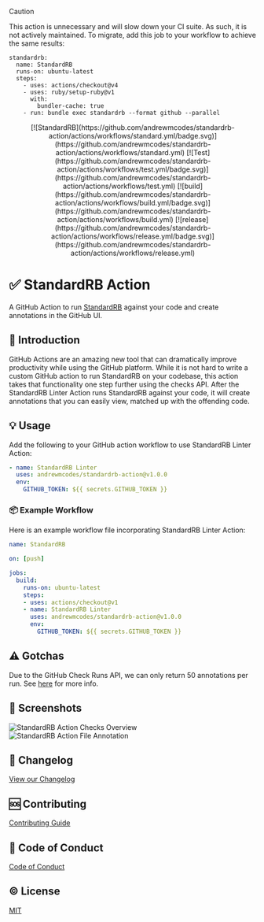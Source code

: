  > [!CAUTION]
> This action is unnecessary and will slow down your CI suite. As such, it is not actively maintained.
> To migrate, add this job to your workflow to achieve the same results:
>
> ```
> standardrb:
>   name: StandardRB
>   runs-on: ubuntu-latest
>   steps:
>     - uses: actions/checkout@v4
>     - uses: ruby/setup-ruby@v1
>       with:
>         bundler-cache: true
>     - run: bundle exec standardrb --format github --parallel
> ```

<div align="center">
  [![StandardRB](https://github.com/andrewmcodes/standardrb-action/actions/workflows/standard.yml/badge.svg)](https://github.com/andrewmcodes/standardrb-action/actions/workflows/standard.yml)
  [![Test](https://github.com/andrewmcodes/standardrb-action/actions/workflows/test.yml/badge.svg)](https://github.com/andrewmcodes/standardrb-action/actions/workflows/test.yml)
  [![build](https://github.com/andrewmcodes/standardrb-action/actions/workflows/build.yml/badge.svg)](https://github.com/andrewmcodes/standardrb-action/actions/workflows/build.yml)
  [![release](https://github.com/andrewmcodes/standardrb-action/actions/workflows/release.yml/badge.svg)](https://github.com/andrewmcodes/standardrb-action/actions/workflows/release.yml)
</div>

# :white_check_mark: StandardRB Action

A GitHub Action to run [StandardRB](https://github.com/testdouble/standard) against your code and create annotations in the GitHub UI.

## :page_facing_up: Introduction

GitHub Actions are an amazing new tool that can dramatically improve productivity while using the GitHub platform. While it is not hard to write a custom GitHub action to run StandardRB on your codebase, this action takes that functionality one step further using the checks API. After the StandardRB Linter Action runs StandardRB against your code, it will create annotations that you can easily view, matched up with the offending code.

## :bulb: Usage

Add the following to your GitHub action workflow to use StandardRB Linter Action:

```yaml
- name: StandardRB Linter
  uses: andrewmcodes/standardrb-action@v1.0.0
  env:
    GITHUB_TOKEN: ${{ secrets.GITHUB_TOKEN }}
```

### :package: Example Workflow

Here is an example workflow file incorporating StandardRB Linter Action:

```yaml
name: StandardRB

on: [push]

jobs:
  build:
    runs-on: ubuntu-latest
    steps:
    - uses: actions/checkout@v1
    - name: StandardRB Linter
      uses: andrewmcodes/standardrb-action@v1.0.0
      env:
        GITHUB_TOKEN: ${{ secrets.GITHUB_TOKEN }}
```

## :warning: Gotchas

Due to the GitHub Check Runs API, we can only return 50 annotations per run. See [here](https://developer.github.com/v3/checks/runs/#output-object) for more info.

## :camera_flash: Screenshots

![StandardRB Action Checks Overview](screenshots/check-overview.png)
![StandardRB Action File Annotation](screenshots/file-annotation.png)

## :bookmark: Changelog

[View our Changelog](/CHANGELOG.md)

## :sos: Contributing

[Contributing Guide](/CONTRIBUTING.md)

## :rotating_light: Code of Conduct

[Code of Conduct](/CODE_OF_CONDUCT.md)

## :copyright: License

[MIT](/LICENSE.md)

